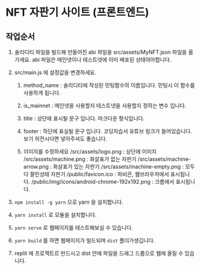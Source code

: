 # NFT 자판기 사이트 (프론트엔드)

## 작업순서

1. 솔리디티 파일을 빌드해 만들어진 abi 파일을 src/assets/MyNFT.json 파일을 옮기세요.
   abi 파일은 메인넷이나 테스트넷에 이미 배포된 상태야아합니다.

2. src/main.js 에 설정값을 변경하세요.

   1. method_name : 솔리디티에 작성된 민팅함수의 이름입니다. 민팅시 이 함수를 사용하게 됩니다.
   2. is_mainnet : 메인넷을 사용할지 테스트넷을 사용할지 정하는 변수 입니다.
   3. title : 상단에 표시될 문구 입니다. 마크다운 형식입니다.
   4. footer : 하단에 표실될 문구 입니다.
      코딩자습서 유튜브 링크가 들어있습니다.
      보기 허전시다면 넣어주셔도 좋습니다.

   5. 이미지를 수정하세요
      /src/assets/logo.png : 상단에 이미지
      /src/assets/machine.png : 화살표가 없는 자판기
      /src/assets/machine-arrow.png : 화살표가 있는 자판기
      /src/assets/machine-empty.png : 모두 다 팔린상태 자판기
      /public/favicon.ico : 파비콘, 웹브라우저에서 표시됩니다.
      /public/img/icons/android-chrome-192x192.png : 크롬에서 표시됩니다.

3. `npm install -g yarn` 으로 yarn 을 설치합니다.
4. `yarn install` 로 모듈을 설치합니다.
5. `yarn serve` 로 웹페이지를 테스트해보실 수 있습니다.
6. `yarn build` 를 하면 웹페이지가 빌드되며 `dist` 폴더가생깁니다.
7. replit 에 프로젝트르 만드시고 dist 안에 파일을 드래그 드롭으로 웹에 올릴 수 있습니다.
